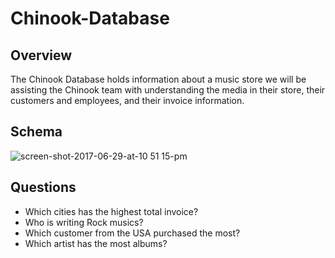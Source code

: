 # Chinook-Database
## Overview
 The Chinook Database holds information about a music store
 we will be assisting the Chinook team with understanding the media in their store, their customers and employees, and their invoice information.
 
 ## Schema
 ![screen-shot-2017-06-29-at-10 51 15-pm](https://user-images.githubusercontent.com/80783747/158905960-a40615fa-2ed4-4519-adf6-68491c7caf9b.png)
 
 ## Questions
- Which cities has the highest total invoice?
- Who is writing Rock musics?
- Which customer from the USA purchased the most?
- Which artist has the most albums?
